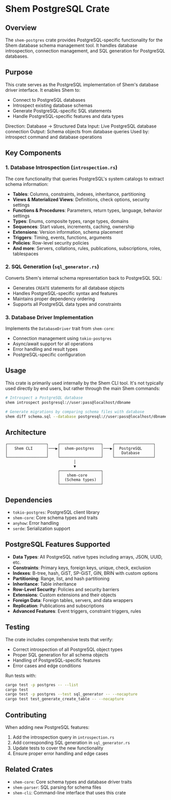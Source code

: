 # Shem PostgreSQL Crate

## Overview

The `shem-postgres` crate provides PostgreSQL-specific functionality for the Shem database schema management tool. It handles database introspection, connection management, and SQL generation for PostgreSQL databases.

## Purpose

This crate serves as the PostgreSQL implementation of Shem's database driver interface. It enables Shem to:

- Connect to PostgreSQL databases
- Introspect existing database schemas
- Generate PostgreSQL-specific SQL statements
- Handle PostgreSQL-specific features and data types

Direction: Database → Structured Data
Input: Live PostgreSQL database connection
Output: Schema objects from database queries
Used by: introspect command and database operations

## Key Components

### 1. Database Introspection (`introspection.rs`)

The core functionality that queries PostgreSQL's system catalogs to extract schema information:

- **Tables**: Columns, constraints, indexes, inheritance, partitioning
- **Views & Materialized Views**: Definitions, check options, security settings
- **Functions & Procedures**: Parameters, return types, language, behavior settings
- **Types**: Enums, composite types, range types, domains
- **Sequences**: Start values, increments, caching, ownership
- **Extensions**: Version information, schema placement
- **Triggers**: Timing, events, functions, arguments
- **Policies**: Row-level security policies
- **And more**: Servers, collations, rules, publications, subscriptions, roles, tablespaces

### 2. SQL Generation (`sql_generator.rs`)

Converts Shem's internal schema representation back to PostgreSQL SQL:

- Generates `CREATE` statements for all database objects
- Handles PostgreSQL-specific syntax and features
- Maintains proper dependency ordering
- Supports all PostgreSQL data types and constraints

### 3. Database Driver Implementation

Implements the `DatabaseDriver` trait from `shem-core`:

- Connection management using `tokio-postgres`
- Async/await support for all operations
- Error handling and result types
- PostgreSQL-specific configuration

## Usage

This crate is primarily used internally by the Shem CLI tool. It's not typically used directly by end users, but rather through the main Shem commands:

```bash
# Introspect a PostgreSQL database
shem introspect postgresql://user:pass@localhost/dbname

# Generate migrations by comparing schema files with database
shem diff schema.sql --database postgresql://user:pass@localhost/dbname
```

## Architecture

```
┌─────────────────┐    ┌──────────────────┐    ┌─────────────────┐
│   Shem CLI      │───▶│  shem-postgres   │───▶│  PostgreSQL     │
│                 │    │                  │    │   Database      │
└─────────────────┘    └──────────────────┘    └─────────────────┘
                              │
                              ▼
                       ┌──────────────────┐
                       │   shem-core      │
                       │  (Schema types)  │
                       └──────────────────┘
```

## Dependencies

- `tokio-postgres`: PostgreSQL client library
- `shem-core`: Core schema types and traits
- `anyhow`: Error handling
- `serde`: Serialization support

## PostgreSQL Features Supported

- **Data Types**: All PostgreSQL native types including arrays, JSON, UUID, etc.
- **Constraints**: Primary keys, foreign keys, unique, check, exclusion
- **Indexes**: B-tree, hash, GiST, SP-GiST, GIN, BRIN with custom options
- **Partitioning**: Range, list, and hash partitioning
- **Inheritance**: Table inheritance
- **Row-Level Security**: Policies and security barriers
- **Extensions**: Custom extensions and their objects
- **Foreign Data**: Foreign tables, servers, and data wrappers
- **Replication**: Publications and subscriptions
- **Advanced Features**: Event triggers, constraint triggers, rules

## Testing

The crate includes comprehensive tests that verify:

- Correct introspection of all PostgreSQL object types
- Proper SQL generation for all schema objects
- Handling of PostgreSQL-specific features
- Error cases and edge conditions

Run tests with:
```bash
cargo test -p postgres -- --list
cargo test
cargo test -p postgres --test sql_generator -- --nocapture
cargo test test_generate_create_table -- --nocapture
```

## Contributing

When adding new PostgreSQL features:

1. Add the introspection query in `introspection.rs`
2. Add corresponding SQL generation in `sql_generator.rs`
3. Update tests to cover the new functionality
4. Ensure proper error handling and edge cases

## Related Crates

- `shem-core`: Core schema types and database driver traits
- `shem-parser`: SQL parsing for schema files
- `shem-cli`: Command-line interface that uses this crate 